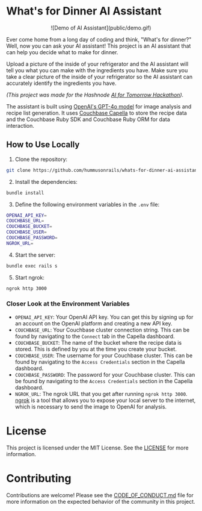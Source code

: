 # What's for Dinner AI Assistant

<center>
![Demo of AI Assistant](public/demo.gif)
</center>

Ever come home from a long day of coding and think, "What's for dinner?" Well, now you can ask your AI assistant! This project is an AI assistant that can help you decide what to make for dinner. 

Upload a picture of the inside of your refrigerator and the AI assistant will tell you what you can make with the ingredients you have. Make sure you take a clear picture of the inside of your refrigerator so the AI assistant can accurately identify the ingredients you have.

*(This project was made for the Hashnode [AI for Tomorrow Hackathon](https://hashnode.com/hackathons/ai-for-tomorrow)).*

The assistant is built using [OpenAI's GPT-4o model](https://platform.openai.com/docs/models) for image analysis and recipe list generation. It uses [Couchbase Capella](https://cloud.couchbase.com) to store the recipe data and the Couchbase Ruby SDK and Couchbase Ruby ORM for data interaction.

## How to Use Locally

1. Clone the repository:

```bash
git clone https://github.com/hummusonrails/whats-for-dinner-ai-assistant.git
```

2. Install the dependencies:

```bash
bundle install
```

3. Define the following environment variables in the `.env` file:

```bash
OPENAI_API_KEY=
COUCHBASE_URL=
COUCHBASE_BUCKET=
COUCHBASE_USER=
COUCHBASE_PASSWORD=
NGROK_URL=
```

4. Start the server:

```bash
bundle exec rails s
```

5. Start ngrok:

```bash
ngrok http 3000
```

### Closer Look at the Environment Variables

- `OPENAI_API_KEY`: Your OpenAI API key. You can get this by signing up for an account on the OpenAI platform and creating a new API key.
- `COUCHBASE_URL`: Your Couchbase cluster connection string. This can be found by navigating to the `Connect` tab in the Capella dashboard.
- `COUCHBASE_BUCKET`: The name of the bucket where the recipe data is stored. This is defined by you at the time you create your bucket.
- `COUCHBASE_USER`: The username for your Couchbase cluster. This can be found by navigating to the `Access Credentials` section in the Capella dashboard.
- `COUCHBASE_PASSWORD`: The password for your Couchbase cluster. This can be found by navigating to the `Access Credentials` section in the Capella dashboard.
- `NGROK_URL`: The ngrok URL that you get after running `ngrok http 3000`. [ngrok](https://ngrok.com/) is a tool that allows you to expose your local server to the internet, which is necessary to send the image to OpenAI for analysis.

# License

This project is licensed under the MIT License. See the [LICENSE](LICENSE) for more information.

# Contributing

Contributions are welcome! Please see the [CODE_OF_CONDUCT.md](CODE_OF_CONDUCT.md) file for more information on the expected behavior of the community in this project.